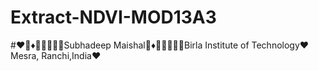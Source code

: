 # Extract-NDVI-MOD13A3
#:heart::large_orange_diamond:♦:large_blue_circle::large_orange_diamond::large_blue_diamond::small_orange_diamond::mouse:Subhadeep Maishal:large_orange_diamond:♦:large_blue_circle::large_orange_diamond::large_blue_diamond::small_orange_diamond::mouse:Birla Institute of Technology:heart: Mesra, Ranchi,India:heart:
